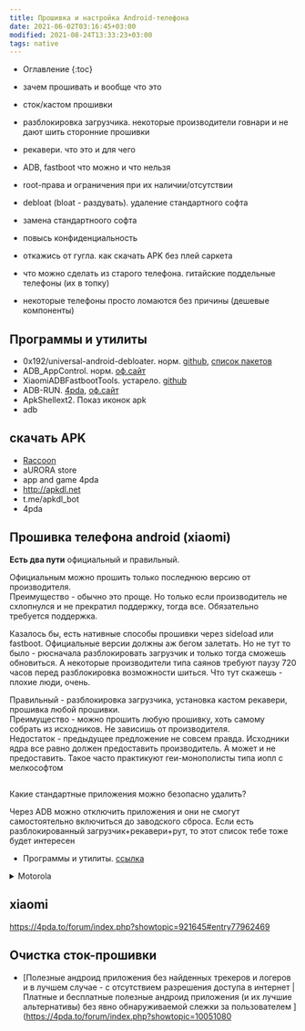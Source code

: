 ```yaml
---
title: Прошивка и настройка Android-телефона
date: 2021-06-02T03:16:45+03:00
modified: 2021-08-24T13:33:23+03:00
tags: native
---
```


- Оглавление
{:toc}


- зачем прошивать и вообще что это
- сток/кастом прошивки
- разблокировка загрузчика. некоторые производители говнари и не дают шить сторонние прошивки
- рекавери. что это и для чего
- ADB, fastboot что можно и что нельзя
- root-права и ограничения при их наличии/отсутствии
- debloat (bloat - раздувать). удаление стандартного софта
- замена стандартноого софта
- повысь конфиденциальность
- откажись от гугла. как скачать APK без плей саркета
- что можно сделать из старого телефона. гитайские поддельные телефоны (их в топку)
- некоторые телефоны просто ломаются без причины (дешевые компоненты)


## Программы и утилиты
- 0x192/universal-android-debloater. норм. 
  [github](https://github.com/0x192/universal-android-debloater/releases),
  [список пакетов](https://raw.githubusercontent.com/0x192/universal-android-debloater/main/resources/assets/uad_lists.json)
- ADB_AppControl. норм. 
  [оф.сайт](https://adbappcontrol.com/)
- XiaomiADBFastbootTools. устарело. 
  [github](https://github.com/Szaki/XiaomiADBFastbootTools)
- ADB-RUN. 
  [4pda](https://4pda.to/forum/index.php?showtopic=437824), 
  [оф.сайт](https://androidp1.ru/adb-run-obzor-funktsiy/)
- ApkShellext2. Показ иконок apk
- adb

## скачать APK

* [Raccoon](https://4pda.ru/forum/index.php?showtopic=592899&st=160#entry98072856)
* aURORA store
* app and game 4pda
* <http://apkdl.net> 
* t.me/apkdl_bot
* 4pda

## Прошивка телефона android (xiaomi)

**Есть два пути** официальный и правильный. 

Официальным можно прошить только последнюю версию от производителя.  
Преимущество - обычно это проще. Но только если производитель не схлопнулся и не прекратил поддержку, тогда все. Обязательно требуется поддержка. 

Казалось бы, есть нативные способы прошивки через sideload или fastboot. Официальные версии должны аж бегом залетать. Но не тут то было - рюсначала разблокировать загрузчик и только тогда сможешь обновиться. А некоторые производители типа саянов требуют паузу 720 часов перед разблокировка возможности шиться. Что тут скажешь - плохие люди, очень.

Правильный - разблокировка загрузчика, установка кастом рекавери, прошивка любой прошивки.  
Преимущество - можно прошить любую прошивку, хоть самому собрать из исходников. Не зависишь от производителя.  
Недостаток - предыдущее предложение не совсем правда. Исходники ядра все равно должен предоставить производитель. А может и не предоставить. Такое часто практикуют геи-монополисты типа иопл с мелкософтом

## 
Какие стандартные приложения можно безопасно удалить?

Через ADB можно отключить приложения и они не смогут самостоятельно включиться до заводского сброса. Если есть разблокированный загрузчик+рекавери+рут, то этот список тебе тоже будет интересен
- Программы и утилиты. [ссылка](#программы-и-утилиты)

<details markdown="1"><summary markdown="0">Motorola</summary>

[источник](https://4pda.to/forum/index.php?showtopic=526899&st=10080#entry38586664)

```
com.android.chrome-1
com.google.android.apps.books-1
com.google.android.apps.docs-1
com.google.android.apps.docs-2
com.google.android.apps.magazines-1
com.google.android.apps.maps-1
com.google.android.apps.translate-1
com.google.android.apps.plus-1
com.google.android.gm-1
com.google.android.marvin.talkback-1
com.google.android.music-1
com.google.android.play.games-1
com.google.android.talk-1
com.google.android.tts-1
com.google.android.videos-1
com.google.android.youtube-1
com.motorola.migrate-1
com.motorola.bodyguard-1
com.motorola.fmplayer-1
com.motorola.genie-1
com.motorola.contextual.smartrules2-1
com.motorola.setup
```
</details>


## xiaomi
<https://4pda.to/forum/index.php?showtopic=921645#entry77962469>


## Очистка сток-прошивки

- [Полезные андроид приложения без найденных трекеров и логеров и в лучшем случае - с отсутствием разрешения доступа в интернет | Платные и бесплатные полезные андроид приложения (и их лучшие альтернативы) без явно обнаруживаемой слежки за пользователем
](https://4pda.to/forum/index.php?showtopic=10051080



